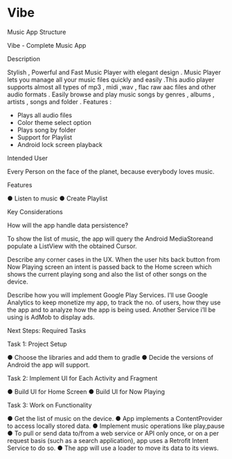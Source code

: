 # Vibe
Music App Structure

 
 Vibe - Complete Music App 

Description  
 
Stylish , Powerful and Fast Music Player with elegant design . Music Player lets you manage all your music files quickly and easily .This audio player supports almost all types of mp3 , midi ,wav , flac raw aac files and other audio formats . Easily browse and play music songs by genres , albums , artists , songs and folder . Features : 
- Plays all audio files 
- Color theme select option 
- Plays song by folder 
- Support for Playlist 
- Android  lock screen playback 
 
Intended User 
 
Every Person on the face of the planet, because everybody loves music. 
 
Features 
 
● Listen to music  ● Create Playlist 
 
Key Considerations 
 
How will the app handle data persistence?  
 
To show the list of music, the app will query the Android MediaStore​ ​and populate a ListView​ with the obtained ​Cursor​.  
 
Describe any corner cases in the UX. 
When the user hits back button from Now Playing screen an intent is passed back to the Home screen which shows the current playing song and also the list of other songs on the device. 
 
 
Describe how you will implement Google Play Services. I’ll use Google Analytics to keep monetize my app, to track the no. of users, how they use the app and to analyze how the app is being used. Another Service i’ll be using is AdMob to display ads. 
 
 
Next Steps: Required Tasks 
 
 
Task 1: Project Setup 
  
● Choose the libraries and add them to gradle ● Decide the versions of Android the app will support. 
 

Task 2: Implement UI for Each Activity and Fragment 
 
 
● Build UI for Home Screen ● Build UI for Now Playing  
 
Task 3: Work on Functionality 
 
● Get the list of music on the device. ● App implements a ContentProvider to access locally stored data. ● Implement music operations like play,pause ● To pull or send data to/from a web service or API only once, or on a per request basis (such as a search application), app uses a Retrofit Intent Service to do so.  ● The app will use a loader to move its data to its views. 
 
 
